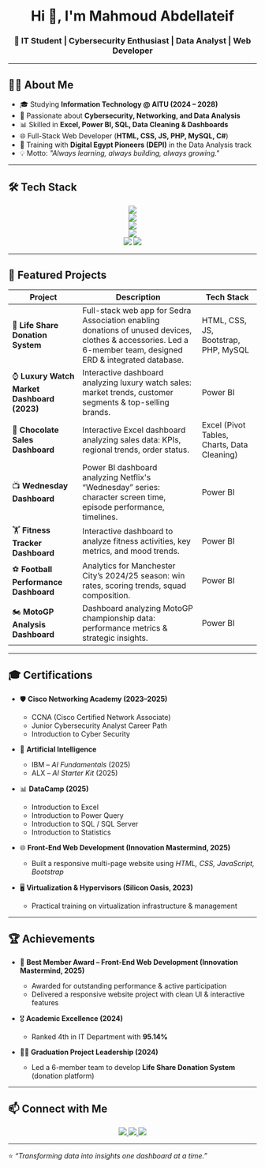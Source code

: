 <!-- Banner -->


<h1 align="center">Hi 👋, I'm Mahmoud Abdellateif</h1>
<h3 align="center">🚀 IT Student | Cybersecurity Enthusiast | Data Analyst | Web Developer</h3>

---

## 👨‍💻 About Me
- 🎓 Studying **Information Technology @ AITU (2024 – 2028)**
- 🔐 Passionate about **Cybersecurity, Networking, and Data Analysis**
- 📊 Skilled in **Excel, Power BI, SQL, Data Cleaning & Dashboards**
- 🌐 Full-Stack Web Developer (**HTML, CSS, JS, PHP, MySQL, C#**)
- 🚀 Training with **Digital Egypt Pioneers (DEPI)** in the Data Analysis track
- 💡 Motto: *"Always learning, always building, always growing."*

---

## 🛠️ Tech Stack  
<p align="center">

  <!-- 🌐 Web Development -->
  <img src="https://skillicons.dev/icons?i=html,css,js,php,bootstrap,mysql" />
  <br/>

  <!-- 🖥️ Programming -->
  <img src="https://skillicons.dev/icons?i=csharp,py,git,github,vscode" />
  <br/>

  <!-- 📊 Data Analysis -->
  <img src="https://skillicons.dev/icons?i=excel,powerbi,sql" />
  <br/>

  <!-- 🌐 Networking -->
  <img src="https://skillicons.dev/icons?i=linux,azure" />  
  <br/>

  <!-- 🔐 Cybersecurity -->
  <img src="https://img.shields.io/badge/Cybersecurity-%23000000.svg?&style=for-the-badge&logo=hackthebox&logoColor=white"/>  
  <img src="https://img.shields.io/badge/Networking-%230087C1.svg?&style=for-the-badge&logo=cisco&logoColor=white"/>  

</p>



---

## 📂 Featured Projects  

| Project | Description | Tech Stack |
|---------|-------------|------------|
| 🌟 **Life Share Donation System** | Full-stack web app for Sedra Association enabling donations of unused devices, clothes & accessories. Led a 6-member team, designed ERD & integrated database. | HTML, CSS, JS, Bootstrap, PHP, MySQL |
| ⌚ **Luxury Watch Market Dashboard (2023)** | Interactive dashboard analyzing luxury watch sales: market trends, customer segments & top-selling brands. | Power BI |
| 🍫 **Chocolate Sales Dashboard** | Interactive Excel dashboard analyzing sales data: KPIs, regional trends, order status. | Excel (Pivot Tables, Charts, Data Cleaning) |
| 📺 **Wednesday Dashboard** | Power BI dashboard analyzing Netflix's “Wednesday” series: character screen time, episode performance, timelines. | Power BI |
| 🏋️ **Fitness Tracker Dashboard** | Interactive dashboard to analyze fitness activities, key metrics, and mood trends. | Power BI |
| ⚽ **Football Performance Dashboard** | Analytics for Manchester City’s 2024/25 season: win rates, scoring trends, squad composition. | Power BI |
| 🏍️ **MotoGP Analysis Dashboard** | Dashboard analyzing MotoGP championship data: performance metrics & strategic insights. | Power BI |

---

## 🎓 Certifications
- 🛡️ **Cisco Networking Academy (2023–2025)**  
  - CCNA (Cisco Certified Network Associate)  
  - Junior Cybersecurity Analyst Career Path  
  - Introduction to Cyber Security  

- 🤖 **Artificial Intelligence**  
  - IBM – *AI Fundamentals* (2025)  
  - ALX – *AI Starter Kit* (2025)  

- 📊 **DataCamp (2025)**  
  - Introduction to Excel  
  - Introduction to Power Query  
  - Introduction to SQL / SQL Server  
  - Introduction to Statistics  

- 🌐 **Front-End Web Development (Innovation Mastermind, 2025)**  
  - Built a responsive multi-page website using *HTML, CSS, JavaScript, Bootstrap*  

- 🖥️ **Virtualization & Hypervisors (Silicon Oasis, 2023)**  
  - Practical training on virtualization infrastructure & management  

---

## 🏆 Achievements
- 🥇 **Best Member Award – Front-End Web Development (Innovation Mastermind, 2025)**  
  - Awarded for outstanding performance & active participation  
  - Delivered a responsive website project with clean UI & interactive features  

- 🎖️ **Academic Excellence (2024)**  
  - Ranked 4th in IT Department with **95.14%**  

- 👨‍💻 **Graduation Project Leadership (2024)**  
  - Led a 6-member team to develop **Life Share Donation System** (donation platform)  

---



## 📫 Connect with Me
<p align="center">
  <a href="mailto:mahmoudabdellateifhamza@gmail.com">
    <img src="https://img.shields.io/badge/Email-%23EA4335.svg?&style=for-the-badge&logo=gmail&logoColor=white"/>
  </a>
  <a href="https://www.linkedin.com/in/eng-mahmoud-abdellateif-hamza/">
    <img src="https://img.shields.io/badge/LinkedIn-%230A66C2.svg?&style=for-the-badge&logo=linkedin&logoColor=white"/>
  </a>
  <a href="https://github.com/USERNAME">
    <img src="https://img.shields.io/badge/GitHub-%23181717.svg?&style=for-the-badge&logo=github&logoColor=white"/>
  </a>
</p>

---

⭐ *“Transforming data into insights one dashboard at a time.”*


<!--
**mahmoudabdellateifhamza/mahmoudabdellateifhamza** is a ✨ _special_ ✨ repository because its `README.md` (this file) appears on your GitHub profile.

Here are some ideas to get you started:

- 🔭 I’m currently working on ...
- 🌱 I’m currently learning ...
- 👯 I’m looking to collaborate on ...
- 🤔 I’m looking for help with ...
- 💬 Ask me about ...
- 📫 How to reach me: ...
- 😄 Pronouns: ...
- ⚡ Fun fact: ...
-->
